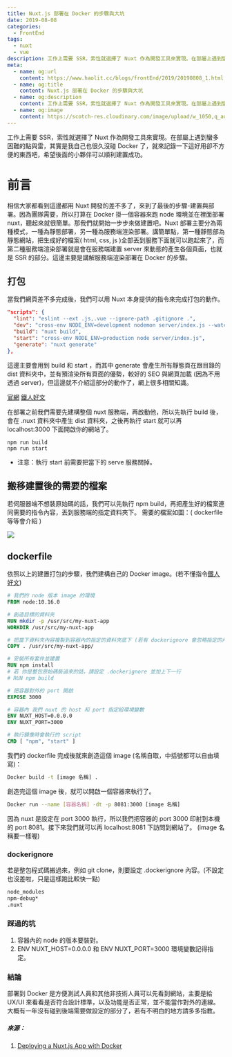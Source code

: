 ```yaml
---
title: Nuxt.js 部署在 Docker 的步驟與大坑
date: 2019-08-08
categories:
  - FrontEnd
tags:
  - nuxt
  - vue
description: 工作上需要 SSR，索性就選擇了 Nuxt 作為開發工具來實現。在部屬上遇到蠻多困難的點與雷，其實是我自己也很久沒碰 Docker 了，就來記錄一下這好用卻不方便的東西吧，希望後面的小夥伴可以順利建置成功。
meta:
  - name: og:url
    content: https://www.haolit.cc/blogs/frontEnd/2019/20190808_1.html
  - name: og:title
    content: Nuxt.js 部署在 Docker 的步驟與大坑
  - name: og:description
    content: 工作上需要 SSR，索性就選擇了 Nuxt 作為開發工具來實現。在部屬上遇到蠻多困難的點與雷，其實是我自己也很久沒碰 Docker 了，就來記錄一下這好用卻不方便的東西吧，希望後面的小夥伴可以順利建置成功。
  - name: og:image
    content: https://scotch-res.cloudinary.com/image/upload/w_1050,q_auto:good,f_auto/media/1965/iSk4cu2SqGUt92tY1Zb5_Implementing%20Authentication%20in%20Nuxt.js%20App.png.jpg
---
```


工作上需要 SSR，索性就選擇了 Nuxt 作為開發工具來實現。在部屬上遇到蠻多困難的點與雷，其實是我自己也很久沒碰 Docker 了，就來記錄一下這好用卻不方便的東西吧，希望後面的小夥伴可以順利建置成功。

<!-- more -->

# 前言

相信大家都看到這邊都用 Nuxt 開發的差不多了，來到了最後的步驟-建置與部署。因為團隊需要，所以打算在 Docker 掛一個容器來跑 node 環境並在裡面部署 nuxt，聽起來就很簡單。那我們就開始一步步來做建置吧。Nuxt 部署主要分為兩種模式，一種為靜態部署，另一種為服務端渲染部署。講簡單點，第一種靜態部為靜態網站，把生成好的檔案( html, css, js )全部丟到服務下面就可以跑起來了，而第二種服務端渲染部署就是會在服務端建置 server 來動態的產生各個頁面，也就是 SSR 的部分。這邊主要是講解服務端渲染部署在 Docker 的步驟。

## 打包

當我們網頁差不多完成後，我們可以用 Nuxt 本身提供的指令來完成打包的動作。

```json
"scripts": {
  "lint": "eslint --ext .js,.vue --ignore-path .gitignore .",
  "dev": "cross-env NODE_ENV=development nodemon server/index.js --watch server",
  "build": "nuxt build",
  "start": "cross-env NODE_ENV=production node server/index.js",
  "generate": "nuxt generate"
},
```
這邊主要會用到 build 和 start ，而其中 generate 會產生所有靜態頁在跟目錄的 dist 資料夾中，並有預渲染所有頁面的優勢，較好的 SEO 與網頁加載 (因為不用透過 server)，但這邊就不介紹這部分的動作了，網上很多相關知識。

[官網](https://nuxtjs.org/guide/commands/#%E5%91%BD%E4%BB%A4%E5%88%97%E8%A1%A8)
[鐵人好文](https://ithelp.ithome.com.tw/articles/10209553)

在部署之前我們需要先建構整個 nuxt 服務端，再啟動他，所以先執行 build 後，會在 .nuxt 資料夾中產生 dist 資料夾，之後再執行 start 就可以再 localhost:3000 下面開啟你的網站了。

```script
npm run build
npm run start
```
* 注意：執行 start 前需要把當下的 serve 服務關掉。

## 搬移建置後的需要的檔案

若伺服器端不想裝原始碼的話，我們可以先執行 npm build，再把產生好的檔案連同需要的指令內容，丟到服務端的指定資料夾下。
需要的檔案如圖：( dockerfile 等等會介紹 )

![](https://i.imgur.com/nZSHxz3.png)


## dockerfile

依照以上的建置打包的步驟，我們建構自己的 Docker image。(若不懂指令[鐵人好文](https://ithelp.ithome.com.tw/articles/10191016))

```dockerfile
# 我們的 node 版本 image 的環境
FROM node:10.16.0

# 創造目標的資料夾
RUN mkdir -p /usr/src/my-nuxt-app
WORKDIR /usr/src/my-nuxt-app

# 把當下資料夾內容複製到容器內的指定的資料夾底下 (若有 dockerignore 會忽略指定的內容)
COPY . /usr/src/my-nuxt-app/

# 安裝所有套件並建置
RUN npm install
# 若 你是整包原始碼裝過來的話，請設定 .dockerignore 並加上下一行
# RUN npm build

# 把容器對外的 port 開啟
EXPOSE 3000

# 容器內 我們 nuxt 的 host 和 port 指定給環境變數
ENV NUXT_HOST=0.0.0.0
ENV NUXT_PORT=3000

# 執行鏡像時會執行的 script
CMD [ "npm", "start" ]
```

我們的 dockerfile 完成後就來創造這個 image (名稱自取，中括號都可以自由填寫)：

```bash
Docker build -t [image 名稱] .
```

創造完這個 image 後，就可以開啟一個容器來執行了。

```bash
Docker run --name [容器名稱] -dt -p 8081:3000 [image 名稱]
```
因為 nuxt 是設定在 port 3000 執行，所以我們把容器的 port 3000 印射到本機的 port 8081。接下來我們就可以再 localhost:8081 下訪問到網站了。 (image 名稱要一樣喔)

### dockerignore 

若是整包程式碼搬過來，例如 git clone，則要設定 .dockerignore 內容。(不設定也沒差啦，只是這樣跑比較快一點)

```dockerfile
node_modules
npm-debug*
.nuxt
```

### 踩過的坑

1. 容器內的 node 的版本要裝對。
2. ENV NUXT_HOST=0.0.0.0 和 ENV NUXT_PORT=3000 環境變數記得指定。

### 結論

部署到 Docker 是方便測試人員和其他非技術人員可以先看到網站，主要是給 UX/UI 來看看是否符合設計標準，以及功能是否正常，並不能當作對外的連線。大概有一年沒有碰到後端需要做設定的部分了，若有不明白的地方請多多指教。

##### 來源：
1. [Deploying a Nuxt.js App with Docker](https://jonathanmh.com/deploying-a-nuxt-js-app-with-Docker/)